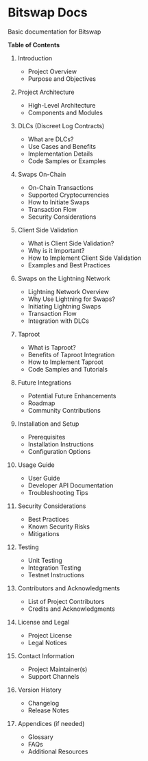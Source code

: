 # Bitswap Docs

Basic documentation for Bitswap

**Table of Contents**
1. Introduction
   - Project Overview
   - Purpose and Objectives
     
2. Project Architecture
   - High-Level Architecture
   - Components and Modules

3. DLCs (Discreet Log Contracts)
   - What are DLCs?
   - Use Cases and Benefits
   - Implementation Details
   - Code Samples or Examples

4. Swaps On-Chain
   - On-Chain Transactions
   - Supported Cryptocurrencies
   - How to Initiate Swaps
   - Transaction Flow
   - Security Considerations

5. Client Side Validation
   - What is Client Side Validation?
   - Why is it Important?
   - How to Implement Client Side Validation
   - Examples and Best Practices

6. Swaps on the Lightning Network
   - Lightning Network Overview
   - Why Use Lightning for Swaps?
   - Initiating Lightning Swaps
   - Transaction Flow
   - Integration with DLCs

7. Taproot
   - What is Taproot?
   - Benefits of Taproot Integration
   - How to Implement Taproot
   - Code Samples and Tutorials

8. Future Integrations
   - Potential Future Enhancements
   - Roadmap
   - Community Contributions

9. Installation and Setup
   - Prerequisites
   - Installation Instructions
   - Configuration Options

10. Usage Guide
    - User Guide
    - Developer API Documentation
    - Troubleshooting Tips

11. Security Considerations
    - Best Practices
    - Known Security Risks
    - Mitigations

12. Testing
    - Unit Testing
    - Integration Testing
    - Testnet Instructions

13. Contributors and Acknowledgments
    - List of Project Contributors
    - Credits and Acknowledgments

14. License and Legal
    - Project License
    - Legal Notices

15. Contact Information
    - Project Maintainer(s)
    - Support Channels

16. Version History
    - Changelog
    - Release Notes

17. Appendices (if needed)
    - Glossary
    - FAQs
    - Additional Resources
